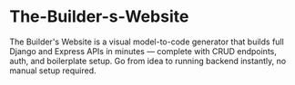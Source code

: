 # The-Builder-s-Website
The Builder's Website is a visual model-to-code generator that builds full Django and Express APIs in minutes — complete with CRUD endpoints, auth, and boilerplate setup. Go from idea to running backend instantly, no manual setup required.
